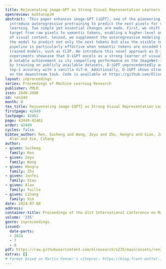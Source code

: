 ```yaml
---
title: Rejuvenating image-GPT as Strong Visual Representation Learners
openreview: mzGtunvpJH
abstract: 'This paper enhances image-GPT (iGPT), one of the pioneering works that
  introduce autoregressive pretraining to predict the next pixels for visual representation
  learning. Two simple yet essential changes are made. First, we shift the prediction
  target from raw pixels to semantic tokens, enabling a higher-level understanding
  of visual content. Second, we supplement the autoregressive modeling by instructing
  the model to predict not only the next tokens but also the visible tokens. This
  pipeline is particularly effective when semantic tokens are encoded by discriminatively
  trained models, such as CLIP. We introduce this novel approach as D-iGPT. Extensive
  experiments showcase that D-iGPT excels as a strong learner of visual representations:
  A notable achievement is its compelling performance on the ImageNet-1K dataset —
  by training on publicly available datasets, D-iGPT unprecedentedly achieves <b>90.0%</b>
  top-1 accuracy with a vanilla ViT-H. Additionally, D-iGPT shows strong generalization
  on the downstream task. Code is available at https://github.com/OliverRensu/D-iGPT.'
layout: inproceedings
series: Proceedings of Machine Learning Research
publisher: PMLR
issn: 2640-3498
id: ren24d
month: 0
tex_title: Rejuvenating image-{GPT} as Strong Visual Representation Learners
firstpage: 42449
lastpage: 42461
page: 42449-42461
order: 42449
cycles: false
bibtex_author: Ren, Sucheng and Wang, Zeyu and Zhu, Hongru and Xiao, Junfei and Yuille,
  Alan and Xie, Cihang
author:
- given: Sucheng
  family: Ren
- given: Zeyu
  family: Wang
- given: Hongru
  family: Zhu
- given: Junfei
  family: Xiao
- given: Alan
  family: Yuille
- given: Cihang
  family: Xie
date: 2024-07-08
address:
container-title: Proceedings of the 41st International Conference on Machine Learning
volume: '235'
genre: inproceedings
issued:
  date-parts:
  - 2024
  - 7
  - 8
pdf: https://raw.githubusercontent.com/mlresearch/v235/main/assets/ren24d/ren24d.pdf
extras: []
# Format based on Martin Fenner's citeproc: https://blog.front-matter.io/posts/citeproc-yaml-for-bibliographies/
---
```


